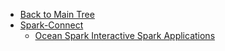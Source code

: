<!-- Table of Contents -->

- <a href="/" class="sidebar-home"><i data-feather="arrow-left" class="sidebar-back-icon"></i>Back to Main Tree</a>
- [Spark-Connect](spark-connect/)
  - [Ocean Spark Interactive Spark Applications](spark-connect/interactive/)
